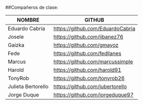 ##Compañeros de clase:

NOMBRE | GITHUB
------ | ------
Eduardo Cabria | https://github.com/EduardoCabria
Josele | https://github.com/jibanez76
Gaizka | https://github.com/gmayoz
Fede | https://github.com/fedllanes
Marcus | https://github.com/marcussimple
Harold | https://github.com/harold91
TonyRob | https://github.com/tonyrob26
Julieta Bertorello | https://github.com/jubertorello
Jorge Duque | https://github.com/jorgeduque97
